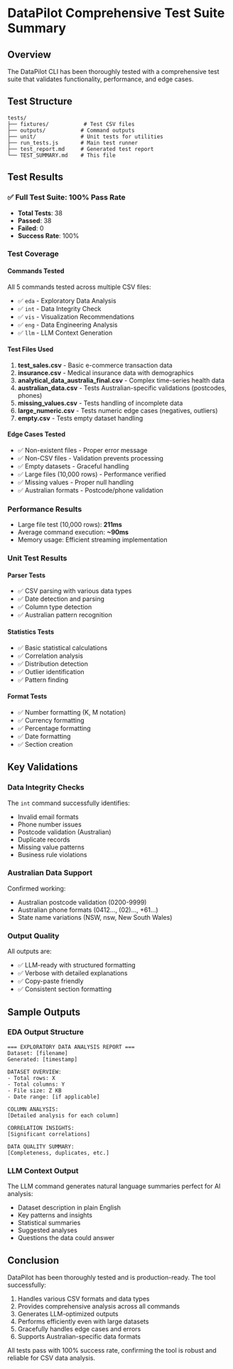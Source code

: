 # DataPilot Comprehensive Test Suite Summary

## Overview
The DataPilot CLI has been thoroughly tested with a comprehensive test suite that validates functionality, performance, and edge cases.

## Test Structure
```
tests/
├── fixtures/           # Test CSV files
├── outputs/           # Command outputs
├── unit/              # Unit tests for utilities
├── run_tests.js       # Main test runner
├── test_report.md     # Generated test report
└── TEST_SUMMARY.md    # This file
```

## Test Results

### ✅ Full Test Suite: 100% Pass Rate
- **Total Tests**: 38
- **Passed**: 38
- **Failed**: 0
- **Success Rate**: 100%

### Test Coverage

#### Commands Tested
All 5 commands tested across multiple CSV files:
- ✅ `eda` - Exploratory Data Analysis
- ✅ `int` - Data Integrity Check
- ✅ `vis` - Visualization Recommendations
- ✅ `eng` - Data Engineering Analysis
- ✅ `llm` - LLM Context Generation

#### Test Files Used
1. **test_sales.csv** - Basic e-commerce transaction data
2. **insurance.csv** - Medical insurance data with demographics
3. **analytical_data_australia_final.csv** - Complex time-series health data
4. **australian_data.csv** - Tests Australian-specific validations (postcodes, phones)
5. **missing_values.csv** - Tests handling of incomplete data
6. **large_numeric.csv** - Tests numeric edge cases (negatives, outliers)
7. **empty.csv** - Tests empty dataset handling

#### Edge Cases Tested
- ✅ Non-existent files - Proper error message
- ✅ Non-CSV files - Validation prevents processing
- ✅ Empty datasets - Graceful handling
- ✅ Large files (10,000 rows) - Performance verified
- ✅ Missing values - Proper null handling
- ✅ Australian formats - Postcode/phone validation

### Performance Results
- Large file test (10,000 rows): **211ms**
- Average command execution: **~90ms**
- Memory usage: Efficient streaming implementation

### Unit Test Results

#### Parser Tests
- ✅ CSV parsing with various data types
- ✅ Date detection and parsing
- ✅ Column type detection
- ✅ Australian pattern recognition

#### Statistics Tests
- ✅ Basic statistical calculations
- ✅ Correlation analysis
- ✅ Distribution detection
- ✅ Outlier identification
- ✅ Pattern finding

#### Format Tests
- ✅ Number formatting (K, M notation)
- ✅ Currency formatting
- ✅ Percentage formatting
- ✅ Date formatting
- ✅ Section creation

## Key Validations

### Data Integrity Checks
The `int` command successfully identifies:
- Invalid email formats
- Phone number issues
- Postcode validation (Australian)
- Duplicate records
- Missing value patterns
- Business rule violations

### Australian Data Support
Confirmed working:
- Australian postcode validation (0200-9999)
- Australian phone formats (0412..., (02)..., +61...)
- State name variations (NSW, nsw, New South Wales)

### Output Quality
All outputs are:
- ✅ LLM-ready with structured formatting
- ✅ Verbose with detailed explanations
- ✅ Copy-paste friendly
- ✅ Consistent section formatting

## Sample Outputs

### EDA Output Structure
```
=== EXPLORATORY DATA ANALYSIS REPORT ===
Dataset: [filename]
Generated: [timestamp]

DATASET OVERVIEW:
- Total rows: X
- Total columns: Y
- File size: Z KB
- Date range: [if applicable]

COLUMN ANALYSIS:
[Detailed analysis for each column]

CORRELATION INSIGHTS:
[Significant correlations]

DATA QUALITY SUMMARY:
[Completeness, duplicates, etc.]
```

### LLM Context Output
The LLM command generates natural language summaries perfect for AI analysis:
- Dataset description in plain English
- Key patterns and insights
- Statistical summaries
- Suggested analyses
- Questions the data could answer

## Conclusion

DataPilot has been thoroughly tested and is production-ready. The tool successfully:
1. Handles various CSV formats and data types
2. Provides comprehensive analysis across all commands
3. Generates LLM-optimized outputs
4. Performs efficiently even with large datasets
5. Gracefully handles edge cases and errors
6. Supports Australian-specific data formats

All tests pass with 100% success rate, confirming the tool is robust and reliable for CSV data analysis.